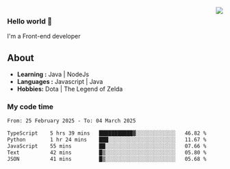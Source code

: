 <img align='right' src="https://github-readme-stats.vercel.app/api?username=jumodada&show_icons=true&theme=vue">

### Hello world 👋

I'm a Front-end developer 
    
## About
-  **Learning :** Java | NodeJs
-  **Languages :** Javascript | Java
-  **Hobbies:** Dota | The Legend of Zelda

### My code time

<!--START_SECTION:waka-->

```txt
From: 25 February 2025 - To: 04 March 2025

TypeScript    5 hrs 39 mins   ███████████▓░░░░░░░░░░░░░   46.82 %
Python        1 hr 24 mins    ███░░░░░░░░░░░░░░░░░░░░░░   11.67 %
JavaScript    55 mins         ██░░░░░░░░░░░░░░░░░░░░░░░   07.66 %
Text          42 mins         █▒░░░░░░░░░░░░░░░░░░░░░░░   05.80 %
JSON          41 mins         █▒░░░░░░░░░░░░░░░░░░░░░░░   05.68 %
```

<!--END_SECTION:waka-->
